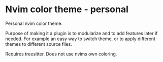 # Nvim color theme - personal 


Personal nvim color theme.

Purpose of making it a plugin is to modularize and to add features later if needed. For example an easy way to switch theme, or to apply different themes to different source files.


Requires treesitter. Does not use nvims own coloring.


